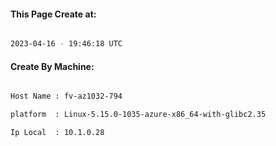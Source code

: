 
   
#### This Page Create at:

```bash

2023-04-16 - 19:46:18 UTC

```

#### Create By Machine:

```bash

Host Name : fv-az1032-794

platform  : Linux-5.15.0-1035-azure-x86_64-with-glibc2.35

Ip Local  : 10.1.0.28

```

